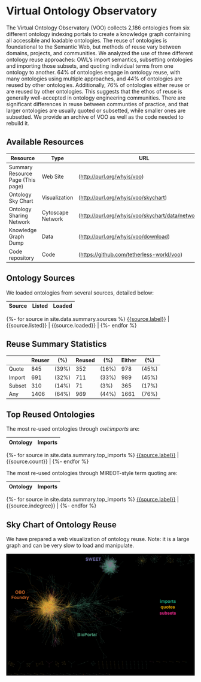 # Virtual Ontology Observatory

The Virtual Ontology Observatory (VOO) collects 2,186 ontologies from six different ontology indexing portals to create a knowledge graph containing all accessible and loadable ontologies. The reuse of ontologies is foundational to the Semantic Web, but methods of reuse vary between domains, projects, and communities. We analyzed the use of three different ontology reuse approaches: OWL’s import semantics, subsetting ontologies and importing those subsets, and quoting individual terms from one ontology to another. 64% of ontologies engage in ontology reuse, with many ontologies using multiple approaches, and 44% of ontologies are reused by other ontologies. Additionally, 76% of ontologies either reuse or are reused by other ontologies. This suggests that the ethos of reuse is generally well-accepted in ontology engineering communities. There are significant differences in reuse between communties of practice, and that larger ontologies are usually quoted or subsetted, while smaller ones are subsetted. We provide an archive of VOO as well as the code needed to rebuild it.

## Available Resources

| Resource | Type | URL |
|-|-|-|
| Summary Resource Page (This page) |  Web Site |  (http://purl.org/whyis/voo) |
| Ontology Sky Chart |  Visualization |  (http://purl.org/whyis/voo/skychart) |
| Ontology Sharing Network |  Cytoscape Network |  (http://purl.org/whyis/voo/skychart/data/networks.js) |
| Knowledge Graph Dump |  Data |  (http://purl.org/whyis/voo/download) |
| Code repository |  Code |  (https://github.com/tetherless-world/voo) |


## Ontology Sources

We loaded ontologies from several sources, detailed below:

| Source | Listed | Loaded |
|-|-|-|
{%- for source in site.data.summary.sources %}
[{{source.label}}]({{source.website}}) | {{source.listed}} | {{source.loaded}} |
{%- endfor %}


## Reuse Summary Statistics

| | Reuser | (%) | Reused | (%) | Either | (%) |
|-|--------|-----|--------|-----|--------|-----|
| Quote | 845 | (39%) | 352 | (16%) | 978 | (45%) |
| Import | 691 | (32%) | 711 | (33%) | 989 | (45%) |
| Subset | 310 | (14%) | 71  | (3%)  | 365 | (17%) |
| Any | 1406 | (64%) | 969 | (44%) | 1661 | (76%) |

## Top Reused Ontologies

The most re-used ontologies through *owl:imports* are:

| Ontology | Imports |
|-|-|
{%- for source in site.data.summary.top_imports %}
[{{source.label}}]({{source.ontology}}) | {{source.count}} |
{%- endfor %}


The most re-used ontologies through MIREOT-style term quoting are:

| Ontology | Imports |
|-|-|
{%- for source in site.data.summary.top_imports %}
[{{source.label}}]({{source.ontology}}) | {{source.indegree}} |
{%- endfor %}


## Sky Chart of Ontology Reuse

We have prepared a web visualization of ontology reuse. Note: it is a large graph and can be very slow to load and manipulate.

[![Ontology Sky Chart](skychart/thumbnail.png)](skychart/)

